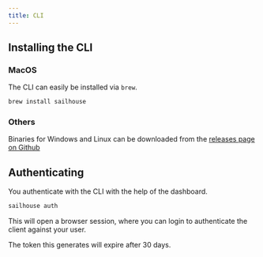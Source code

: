 ```yaml
---
title: CLI
---
```


## Installing the CLI

### MacOS

The CLI can easily be installed via `brew`.

```sh
brew install sailhouse
```

### Others

Binaries for Windows and Linux can be downloaded from the [releases page on Github](https://github.com/sailhouse/cli/releases)

## Authenticating

You authenticate with the CLI with the help of the dashboard.

```sh
sailhouse auth
```

This will open a browser session, where you can login to authenticate the client against your user.

The token this generates will expire after 30 days.
<!--
## Command Reference

### List teams

```bash
sailhouse teams list
```

### Set team

```bash
sailhouse teams set
```

### List apps

```bash
sailhouse apps list
```

### Create an app

```bash
sailhouse apps create
```

### Create a token for an app

```bash
sailhouse tokens create [app]
``` -->
